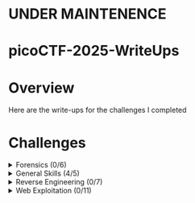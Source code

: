 # UNDER MAINTENENCE
# picoCTF-2025-WriteUps

# Overview
Here are the write-ups for the challenges I completed

# Challenges

<details>
  <summary>Forensics (0/6)</summary>
  
  | Challenge | Solved |
  | --------- | ------ |
  | [RED] | N |
  | [Ph4nt0m 1ntrud3r] | N |
  | [flags are stepic] | N |
  | [Event-Viewing] | N |
  | [Bitlocker-2] | N |
  | [Bitlocker-1] | N |

</details>

<details>
  <summary>General Skills (4/5)</summary>
  
  | Challenge | Solved |
  | --------- | ------ |
  | [FANTASY CTF](https://github.com/Bsnookie9/picoCTF-2025-WriteUps/tree/main/General%20Skills/FANTASY%20CTF) | Y |
  | [Rust fixme 3](https://github.com/Bsnookie9/picoCTF-2025-WriteUps/tree/main/General%20Skills/Rust%20fixme%203) | Y |
  | [Rust fixme 2](https://github.com/Bsnookie9/picoCTF-2025-WriteUps/tree/main/General%20Skills/Rust%20fixme%202) | Y |
  | [Rust fixme 1](https://github.com/Bsnookie9/picoCTF-2025-WriteUps/tree/main/General%20Skills/Rust%20fixme%201) | Y |
  | [YaraRules0x100] | N |

</details>

<details>
  <summary>Reverse Engineering (0/7)</summary>
  
  | Challenge | Solved |
  | --------- | ------ |
  | [Flag Hunters] | N |
  | [Quantum Scrambler] | N |
  | [Chronohack] | N |
  | [Tap into Hash] | N |
  | [perplexed] | N |
  | [Binary Instrumentation 2] | N |
  | [Binary Instrumentation 1] | N |

</details>

<details>
  <summary>Web Exploitation (0/11)</summary>
  
  | Challenge | Solved |
  | [SSTI1] | N |
  | [n0s4n1ty 1] | N |
  | [head-dump] | N |
  | [Cookie Monster Secret Recipe] | N |
  | [Pachinko] | N |
  | [SSTI2] | N |
  | [3v@l] | N |
  | [WebSockFish] | N |
  | [Apriti sesamo] | N |
  | [secure-email-service] | N |
  | [Pachinko Revisited] | N |

</details>
